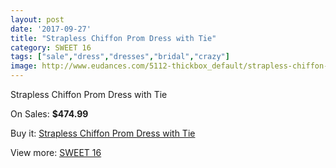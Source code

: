 ```yaml
---
layout: post
date: '2017-09-27'
title: "Strapless Chiffon Prom Dress with Tie"
category: SWEET 16
tags: ["sale","dress","dresses","bridal","crazy"]
image: http://www.eudances.com/5112-thickbox_default/strapless-chiffon-prom-dress-with-tie.jpg
---
```

Strapless Chiffon Prom Dress with Tie

On Sales: **$474.99**
<a href="https://www.eudances.com/en/sweet-16/1726-strapless-chiffon-prom-dress-with-tie.html"><amp-img layout="responsive" width="600" height="600" src="//www.eudances.com/5112-thickbox_default/strapless-chiffon-prom-dress-with-tie.jpg" alt="Strapless Chiffon Prom Dress with Tie 0" /></a>
<a href="https://www.eudances.com/en/sweet-16/1726-strapless-chiffon-prom-dress-with-tie.html"><amp-img layout="responsive" width="600" height="600" src="//www.eudances.com/5117-thickbox_default/strapless-chiffon-prom-dress-with-tie.jpg" alt="Strapless Chiffon Prom Dress with Tie 1" /></a>
<a href="https://www.eudances.com/en/sweet-16/1726-strapless-chiffon-prom-dress-with-tie.html"><amp-img layout="responsive" width="600" height="600" src="//www.eudances.com/5116-thickbox_default/strapless-chiffon-prom-dress-with-tie.jpg" alt="Strapless Chiffon Prom Dress with Tie 2" /></a>
<a href="https://www.eudances.com/en/sweet-16/1726-strapless-chiffon-prom-dress-with-tie.html"><amp-img layout="responsive" width="600" height="600" src="//www.eudances.com/5115-thickbox_default/strapless-chiffon-prom-dress-with-tie.jpg" alt="Strapless Chiffon Prom Dress with Tie 3" /></a>
<a href="https://www.eudances.com/en/sweet-16/1726-strapless-chiffon-prom-dress-with-tie.html"><amp-img layout="responsive" width="600" height="600" src="//www.eudances.com/5114-thickbox_default/strapless-chiffon-prom-dress-with-tie.jpg" alt="Strapless Chiffon Prom Dress with Tie 4" /></a>
<a href="https://www.eudances.com/en/sweet-16/1726-strapless-chiffon-prom-dress-with-tie.html"><amp-img layout="responsive" width="600" height="600" src="//www.eudances.com/5113-thickbox_default/strapless-chiffon-prom-dress-with-tie.jpg" alt="Strapless Chiffon Prom Dress with Tie 5" /></a>

Buy it: [Strapless Chiffon Prom Dress with Tie](https://www.eudances.com/en/sweet-16/1726-strapless-chiffon-prom-dress-with-tie.html "Strapless Chiffon Prom Dress with Tie")

View more: [SWEET 16](https://www.eudances.com/en/18-sweet-16 "SWEET 16")